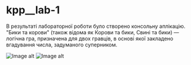 # kpp__lab-1

В результаті лабораторної роботи було створено консольну аплікацію. "Бики та корови" (також відома як Корови та бики, Свині та бики) — логічна гра, призначена для двох гравців, в основі якої закладено вгадування числа, задуманого суперником.

![Image alt](https://github.com/{Ins1eme}/{kpp__lab-1}/raw/{branch}/{/screenshots/}/Screenshot_1.png)
![Image alt](https://github.com/{Ins1eme}/{kpp__lab-1}/raw/{branch}/{/screenshots/}/Screenshot_2.png)
